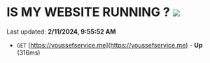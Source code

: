 # IS MY WEBSITE RUNNING ? [![](https://img.shields.io/static/v1?label=Sponsor&message=%E2%9D%A4&logo=GitHub&color=%23fe8e86)](https://github.com/sponsors/<username>)

Last updated: **2/11/2024, 9:55:52 AM**

- `GET` [https://youssefservice.me](https://youssefservice.me) - **Up** (316ms)
